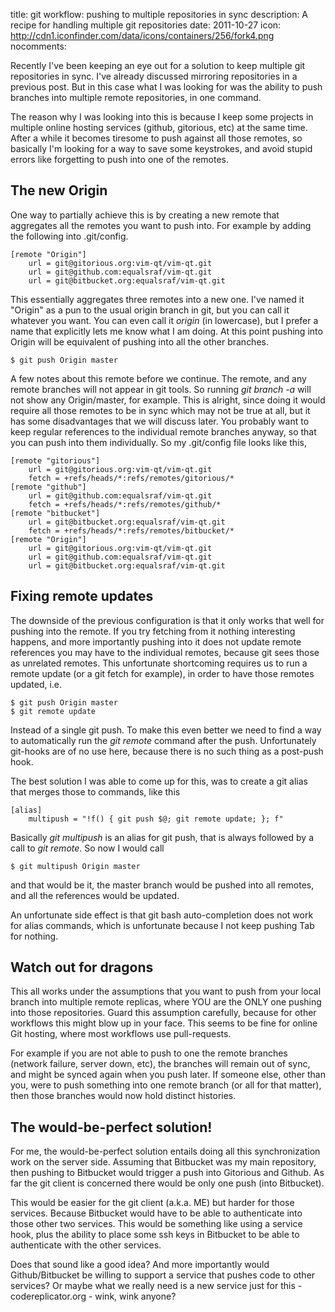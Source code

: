 title: git workflow: pushing to multiple repositories in sync
description: A recipe for handling multiple git repositories
date: 2011-10-27
icon: http://cdn1.iconfinder.com/data/icons/containers/256/fork4.png
nocomments:


Recently I've been keeping an eye out for a solution to keep multiple git repositories in sync.
I've already discussed mirroring repositories in a previous post.
But in this case what I was looking for was the ability to push branches into multiple remote repositories, in one command.

The reason why I was looking into this is because I keep some projects in multiple online hosting services (github, gitorious, etc) at the same time.
After a while it becomes tiresome to push against all those remotes, so basically I'm looking for a way to save some keystrokes, and avoid stupid errors like forgetting to push into one of the remotes.


## The new Origin

One way to partially achieve this is by creating a new remote that aggregates all the remotes you want to push into. For example by adding the following into .git/config.

    [remote "Origin"]
    	url = git@gitorious.org:vim-qt/vim-qt.git
    	url = git@github.com:equalsraf/vim-qt.git
    	url = git@bitbucket.org:equalsraf/vim-qt.git

This essentially aggregates three remotes into a new one. I've named it "Origin" as a pun to the usual origin branch in git, but you can call it whatever you want.
You can even call it _origin_ (in lowercase), but I prefer a name that explicitly lets me know what I am doing.
At this point pushing into Origin will be equivalent of pushing into all the other branches.

    $ git push Origin master


A few notes about this remote before we continue. 
The remote, and any remote branches will not appear in git tools. 
So running *git branch -a*  will not show any Origin/master, for example. 
This is alright, since doing it would require all those remotes to be in sync which may not be true at all, but it has some disadvantages that we will discuss later.
You probably want to keep regular references to the individual remote branches anyway, so that you can push into them individually.
So my .git/config file looks like this,

    [remote "gitorious"]
    	url = git@gitorious.org:vim-qt/vim-qt.git
    	fetch = +refs/heads/*:refs/remotes/gitorious/*
    [remote "github"]
    	url = git@github.com:equalsraf/vim-qt.git
    	fetch = +refs/heads/*:refs/remotes/github/*
    [remote "bitbucket"]
    	url = git@bitbucket.org:equalsraf/vim-qt.git
    	fetch = +refs/heads/*:refs/remotes/bitbucket/*
    [remote "Origin"]
    	url = git@gitorious.org:vim-qt/vim-qt.git
    	url = git@github.com:equalsraf/vim-qt.git
    	url = git@bitbucket.org:equalsraf/vim-qt.git



## Fixing remote updates

The downside of the previous configuration is that it only works that well for pushing into the remote. 
If you try fetching from it nothing interesting happens, and more importantly pushing into it does not update remote references you may have to the individual remotes, because git sees those as unrelated remotes.
This unfortunate shortcoming requires us to run a remote update (or a git fetch for example), in order to have those remotes updated, i.e.

    $ git push Origin master
    $ git remote update

Instead of a single git push.
To make this even better we need to find a way to automatically run the _git remote_  command after the push.
Unfortunately git-hooks are of no use here, because there is no such thing as a post-push hook.

The best solution I was able to come up for this, was to create a git alias that merges those to commands, like this

    [alias]
        multipush = "!f() { git push $@; git remote update; }; f"

Basically _git multipush_ is an alias for git push, that is always followed by a call to _git remote_.
So now I would call

    $ git multipush Origin master

and that would be it, the master branch would be pushed into all remotes, and all the references would be updated.

An unfortunate side effect is that git bash auto-completion does not work for alias commands, which is unfortunate because I not keep pushing Tab for nothing.

## Watch out for dragons

This all works under the assumptions that you want to push from your local branch into multiple remote replicas, where YOU are the ONLY one pushing into those repositories.
Guard this assumption carefully, because for other workflows this might blow up in your face.
This seems to be fine for online Git hosting, where most workflows use pull-requests.

For example if you are not able to push to one the remote branches (network failure, server down, etc), the branches will remain out of sync, and might be synced again when you push later.
If someone else, other than you, were to push something into one remote branch (or all for that matter), then those branches would now hold distinct histories.




## The would-be-perfect solution!

For me, the would-be-perfect solution entails doing all this synchronization work on the server side.
Assuming that Bitbucket was my main repository, then pushing to Bitbucket would trigger a push into Gitorious and Github.
As far the git client is concerned there would be only one push (into Bitbucket).

This would be easier for the git client (a.k.a. ME) but harder for those services.
Because Bitbucket would have to be able to authenticate into those other two services.
This would be something like using a service hook, plus the ability to place some ssh keys in Bitbucket to be able to authenticate with the other services.

Does that sound like a good idea?
And more importantly would Github/Bitbucket be willing to support a service that pushes code to other services?
Or maybe what we really need is a new service just for this - codereplicator.org - wink, wink anyone?


